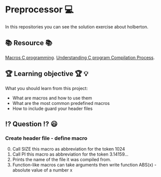 # Preprocessor :computer:
In this repositories you can see the solution exercise about holberton.
## :books: Resource :books:
[Macros C programming](https://stackoverflow.com/questions/19846570/macros-c-programming-define-mina-b-a-b-a-b "Macros").
[Understanding C program Compilation Process](https://www.youtube.com/watch?v=VDslRumKvRA "Compilation Procces").
## :trophy: Learning objective :trophy: :bulb:
What you should learn from this project:
* What are macros and how to use them 
* What are the most common predefined macros
* How to include guard your header files
## :interrobang: Question :interrobang: :smiley:
### Create header file - define macro
0. Call SIZE this macro as abbreviation for the token 1024
1. Call PI this macro as abbreviation for the token 3.14159...
2. Prints the name of the file it was compiled from.
3. Function-like macros can take arguments then write function ABS(x) - absolute value of a number x